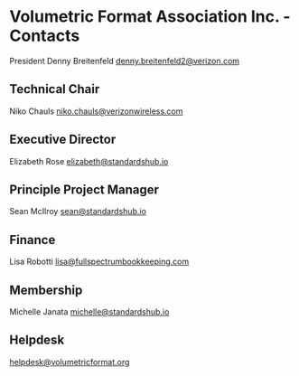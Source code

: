 # Volumetric Format Association Inc. - Contacts

President
Denny Breitenfeld 
denny.breitenfeld2@verizon.com

## Technical Chair
Niko Chauls
niko.chauls@verizonwireless.com

## Executive Director
Elizabeth Rose
elizabeth@standardshub.io

## Principle Project Manager
Sean McIlroy
sean@standardshub.io

## Finance
Lisa Robotti
lisa@fullspectrumbookkeeping.com

## Membership
Michelle Janata
michelle@standardshub.io

## Helpdesk
helpdesk@volumetricformat.org

